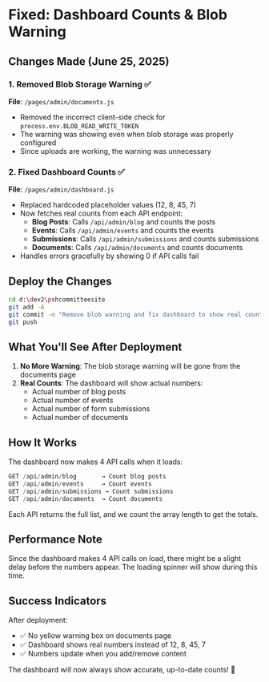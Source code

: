 # Fixed: Dashboard Counts & Blob Warning

## Changes Made (June 25, 2025)

### 1. Removed Blob Storage Warning ✅
**File**: `/pages/admin/documents.js`
- Removed the incorrect client-side check for `process.env.BLOB_READ_WRITE_TOKEN`
- The warning was showing even when blob storage was properly configured
- Since uploads are working, the warning was unnecessary

### 2. Fixed Dashboard Counts ✅
**File**: `/pages/admin/dashboard.js`
- Replaced hardcoded placeholder values (12, 8, 45, 7)
- Now fetches real counts from each API endpoint:
  - **Blog Posts**: Calls `/api/admin/blog` and counts the posts
  - **Events**: Calls `/api/admin/events` and counts the events
  - **Submissions**: Calls `/api/admin/submissions` and counts submissions
  - **Documents**: Calls `/api/admin/documents` and counts documents
- Handles errors gracefully by showing 0 if API calls fail

## Deploy the Changes

```bash
cd d:\dev2\pshcommitteesite
git add -A
git commit -m "Remove blob warning and fix dashboard to show real counts"
git push
```

## What You'll See After Deployment

1. **No More Warning**: The blob storage warning will be gone from the documents page
2. **Real Counts**: The dashboard will show actual numbers:
   - Actual number of blog posts
   - Actual number of events
   - Actual number of form submissions
   - Actual number of documents

## How It Works

The dashboard now makes 4 API calls when it loads:
```javascript
GET /api/admin/blog       → Count blog posts
GET /api/admin/events     → Count events
GET /api/admin/submissions → Count submissions
GET /api/admin/documents  → Count documents
```

Each API returns the full list, and we count the array length to get the totals.

## Performance Note

Since the dashboard makes 4 API calls on load, there might be a slight delay before the numbers appear. The loading spinner will show during this time.

## Success Indicators

After deployment:
- ✅ No yellow warning box on documents page
- ✅ Dashboard shows real numbers instead of 12, 8, 45, 7
- ✅ Numbers update when you add/remove content

The dashboard will now always show accurate, up-to-date counts! 🎯